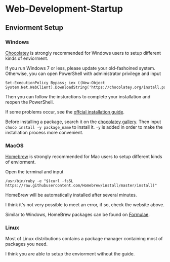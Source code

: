 # Web-Development-Startup

## Enviorment Setup

### Windows
[Chocolatey](https://chocolatey.org/) is strongly recommended for Windows users to setup different kinds of enviorment.

If you run Windows 7 or less, please update your old-fashoined system. Otherwise, 
you can open PowerShell with administrator privilege and input
```
Set-ExecutionPolicy Bypass; iex ((New-Object System.Net.WebClient).DownloadString('https://chocolatey.org/install.ps1'))
```
Then you can follow the insturctions to complete your installation and reopen the PowerShell.

If some problems occur, see the [offcial installation guide](https://chocolatey.org/install).

Before installing a package, search it on the [chocolatey gallery](https://chocolatey.org/packages).
Then input `choco install -y package_name` to install it.
`-y` is added in order to make the installation process more convenient.

### MacOS
[Homebrew](https://brew.sh/) is strongly recommended for Mac users to setup different kinds of enviorment.

Open the terminal and input
```
/usr/bin/ruby -e "$(curl -fsSL https://raw.githubusercontent.com/Homebrew/install/master/install)"
```
HomeBrew will be automatically installed after several minutes.

I think it's not very possible to meet an error, if so, check the website above.

Similar to Windows, HomeBrew packages can be found on [Formulae](http://formulae.brew.sh/).

### Linux
Most of Linux distributions contains a package manager containing most of packages you need.

I think you are able to setup the enviorment without the guide.

